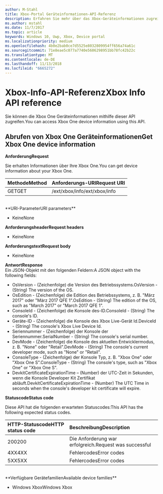 ```yaml
---
author: M-Stahl
title: Xbox-Portal Geräteinformationen-API-Referenz
description: Erfahren Sie mehr über das Xbox-Geräteinformationen zugreifen.
ms.author: mstahl
ms.date: 11/7/2017
ms.topic: article
keywords: Windows 10, Uwp, Xbox, Device portal
ms.localizationpriority: medium
ms.openlocfilehash: 4b0e2bab0ce7d5525e8032809954ff656a74a61c
ms.sourcegitcommit: 71e8eae5c077a7740e5606298951bb78fc42b22c
ms.translationtype: MT
ms.contentlocale: de-DE
ms.lasthandoff: 11/13/2018
ms.locfileid: "6665272"
---
```

# <a name="xbox-info-api-reference"></a><span data-ttu-id="c0797-104">Xbox-Info-API-Referenz</span><span class="sxs-lookup"><span data-stu-id="c0797-104">Xbox Info API reference</span></span>   
<span data-ttu-id="c0797-105">Sie können die Xbox One Geräteinformationen mithilfe dieser API zugreifen.</span><span class="sxs-lookup"><span data-stu-id="c0797-105">You can access Xbox One device information using this API.</span></span>

## <a name="get-xbox-one-device-information"></a><span data-ttu-id="c0797-106">Abrufen von Xbox One Geräteinformationen</span><span class="sxs-lookup"><span data-stu-id="c0797-106">Get Xbox One device information</span></span>

**<span data-ttu-id="c0797-107">Anforderung</span><span class="sxs-lookup"><span data-stu-id="c0797-107">Request</span></span>**

<span data-ttu-id="c0797-108">Sie erhalten Informationen über Ihre Xbox One.</span><span class="sxs-lookup"><span data-stu-id="c0797-108">You can get device information about your Xbox One.</span></span>

<span data-ttu-id="c0797-109">Methode</span><span class="sxs-lookup"><span data-stu-id="c0797-109">Method</span></span>      | <span data-ttu-id="c0797-110">Anforderungs-URI</span><span class="sxs-lookup"><span data-stu-id="c0797-110">Request URI</span></span>
:------     | :-----
<span data-ttu-id="c0797-111">GET</span><span class="sxs-lookup"><span data-stu-id="c0797-111">GET</span></span> | <span data-ttu-id="c0797-112">/ext/xbox/info</span><span class="sxs-lookup"><span data-stu-id="c0797-112">/ext/xbox/info</span></span>
<br />
**<span data-ttu-id="c0797-113">URI-Parameter</span><span class="sxs-lookup"><span data-stu-id="c0797-113">URI parameters</span></span>**

- <span data-ttu-id="c0797-114">Keine</span><span class="sxs-lookup"><span data-stu-id="c0797-114">None</span></span>

**<span data-ttu-id="c0797-115">Anforderungsheader</span><span class="sxs-lookup"><span data-stu-id="c0797-115">Request headers</span></span>**

- <span data-ttu-id="c0797-116">Keine</span><span class="sxs-lookup"><span data-stu-id="c0797-116">None</span></span>

**<span data-ttu-id="c0797-117">Anforderungstext</span><span class="sxs-lookup"><span data-stu-id="c0797-117">Request body</span></span>**

- <span data-ttu-id="c0797-118">Keine</span><span class="sxs-lookup"><span data-stu-id="c0797-118">None</span></span>

**<span data-ttu-id="c0797-119">Antwort</span><span class="sxs-lookup"><span data-stu-id="c0797-119">Response</span></span>**   
<span data-ttu-id="c0797-120">Ein JSON-Objekt mit den folgenden Feldern:</span><span class="sxs-lookup"><span data-stu-id="c0797-120">A JSON object with the following fields:</span></span>

* <span data-ttu-id="c0797-121">OsVersion - (Zeichenfolge) die Version des Betriebssystems.</span><span class="sxs-lookup"><span data-stu-id="c0797-121">OsVersion - (String) The version of the OS.</span></span>
* <span data-ttu-id="c0797-122">OsEdition - (Zeichenfolge) die Edition des Betriebssystems, z. B. "März 2017" oder "März 2017 QFE 1".</span><span class="sxs-lookup"><span data-stu-id="c0797-122">OsEdition - (String) The edition of the OS, such as "March 2017" or "March 2017 QFE 1".</span></span>
* <span data-ttu-id="c0797-123">ConsoleId - (Zeichenfolge) die Konsole des-ID.</span><span class="sxs-lookup"><span data-stu-id="c0797-123">ConsoleId - (String) The console's ID.</span></span>
* <span data-ttu-id="c0797-124">Geräte-ID - (Zeichenfolge) die Konsole des Xbox Live-Gerät Id.</span><span class="sxs-lookup"><span data-stu-id="c0797-124">DeviceId - (String) The console's Xbox Live Device Id.</span></span>
* <span data-ttu-id="c0797-125">Seriennummer - (Zeichenfolge) der Konsole der Seriennummer.</span><span class="sxs-lookup"><span data-stu-id="c0797-125">SerialNumber - (String) The console's serial number.</span></span>
* <span data-ttu-id="c0797-126">DevMode - (Zeichenfolge) die Konsole des aktuellen Entwicklermodus, z. B. "None" oder "Retail".</span><span class="sxs-lookup"><span data-stu-id="c0797-126">DevMode - (String) The console's current developer mode, such as "None" or "Retail".</span></span>
* <span data-ttu-id="c0797-127">ConsoleType - (Zeichenfolge) der Konsole Typ, z. B. "Xbox One" oder "Xbox One S".</span><span class="sxs-lookup"><span data-stu-id="c0797-127">ConsoleType - (String) The console's type, such as "Xbox One" or "Xbox One S".</span></span>
* <span data-ttu-id="c0797-128">DevkitCertificateExpirationTime – (Number) der UTC-Zeit in Sekunden, wenn die Konsole Developer Kit Zertifikat abläuft.</span><span class="sxs-lookup"><span data-stu-id="c0797-128">DevkitCertificateExpirationTime - (Number) The UTC Time in seconds when the console's developer kit certificate will expire.</span></span>

**<span data-ttu-id="c0797-129">Statuscode</span><span class="sxs-lookup"><span data-stu-id="c0797-129">Status code</span></span>**

<span data-ttu-id="c0797-130">Diese API hat die folgenden erwarteten Statuscodes:</span><span class="sxs-lookup"><span data-stu-id="c0797-130">This API has the following expected status codes.</span></span>

<span data-ttu-id="c0797-131">HTTP-Statuscode</span><span class="sxs-lookup"><span data-stu-id="c0797-131">HTTP status code</span></span>      | <span data-ttu-id="c0797-132">Beschreibung</span><span class="sxs-lookup"><span data-stu-id="c0797-132">Description</span></span>
:------     | :-----
<span data-ttu-id="c0797-133">200</span><span class="sxs-lookup"><span data-stu-id="c0797-133">200</span></span> | <span data-ttu-id="c0797-134">Die Anforderung war erfolgreich.</span><span class="sxs-lookup"><span data-stu-id="c0797-134">Request was successful</span></span>
<span data-ttu-id="c0797-135">4XX</span><span class="sxs-lookup"><span data-stu-id="c0797-135">4XX</span></span> | <span data-ttu-id="c0797-136">Fehlercodes</span><span class="sxs-lookup"><span data-stu-id="c0797-136">Error codes</span></span>
<span data-ttu-id="c0797-137">5XX</span><span class="sxs-lookup"><span data-stu-id="c0797-137">5XX</span></span> | <span data-ttu-id="c0797-138">Fehlercodes</span><span class="sxs-lookup"><span data-stu-id="c0797-138">Error codes</span></span>

<br />
**<span data-ttu-id="c0797-139">Verfügbare Gerätefamilien</span><span class="sxs-lookup"><span data-stu-id="c0797-139">Available device families</span></span>**

* <span data-ttu-id="c0797-140">Windows Xbox</span><span class="sxs-lookup"><span data-stu-id="c0797-140">Windows Xbox</span></span>